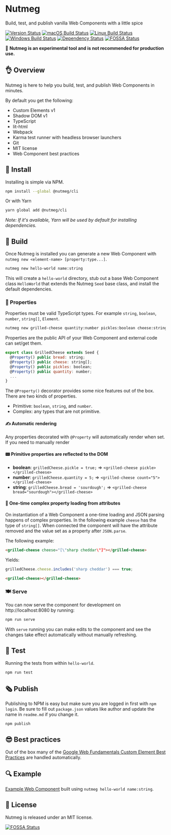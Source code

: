 # Nutmeg


Build, test, and publish vanilla Web Components with a little spice

[![Version Status](https://img.shields.io/npm/v/@nutmeg/cli.svg?style=flat&label=version&colorB=4bc524)](https://npmjs.com/package/@nutmeg/cli)
[![macOS Build Status](https://img.shields.io/circleci/project/github/abraham/nutmeg-cli.svg?style=flat&label=macos)](https://circleci.com/gh/abraham/nutmeg-cli)
[![Linux Build Status](https://img.shields.io/travis/abraham/nutmeg-cli.svg?style=flat&label=linux)](https://travis-ci.org/abraham/nutmeg-cli)
[![Windows Build Status](https://img.shields.io/appveyor/ci/abraham/nutmeg-cli.svg?style=flat&label=windows)](https://ci.appveyor.com/project/abraham/nutmeg-cli)
[![Dependency Status](https://david-dm.org/abraham/nutmeg-cli.svg?style=flat)](https://david-dm.org/abraham/nutmeg-cli)
[![FOSSA Status](https://app.fossa.io/api/projects/git%2Bgithub.com%2Fabraham%2Fnutmeg-cli.svg?type=shield)](https://app.fossa.io/projects/git%2Bgithub.com%2Fabraham%2Fnutmeg-cli?ref=badge_shield)


🚧  **Nutmeg is an experimental tool and is not recommended for production use.**

## 👌 Overview

Nutmeg is here to help you build, test, and publish Web Components in minutes.

By default you get the following:

- Custom Elements v1
- Shadow DOM v1
- TypeScript
- lit-html
- Webpack
- Karma test runner with headless browser launchers
- Git
- MIT license
- Web Component best practices

## 📌 Install


Installing is simple via NPM.

```bash
npm install --global @nutmeg/cli
```

Or with Yarn

```bash
yarn global add @nutmeg/cli
```

_Note: If it's available, Yarn will be used by default for installing dependencies._

## 🌱 Build

Once Nutmeg is installed you can generate a new Web Component with `nutmeg new <element-name> [property:type...]`.

```bash
nutmeg new hello-world name:string
```

This will create a `hello-world` directory, stub out a base Web Component class `HelloWorld` that extends the Nutmeg `Seed` base class, and install the default dependencies.

### 🏡 Properties

Properties must be valid TypeScript types. For example `string`, `boolean`, `number`, `string[]`, `Element`.

```bash
nutmeg new grilled-cheese quantity:number pickles:boolean cheese:string[]
```

Properties are the public API of your Web Component and external code can set/get them.

```javascript
export class GrilledCheese extends Seed {
  @Property() public bread: string;
  @Property() public cheese: string[];
  @Property() public pickles: boolean;
  @Property() public quantity: number;
  ...
}
```

The `@Property()` decorator provides some nice features out of the box. There are two kinds of properties.

- Primitive: `boolean`, `string`, and `number`.
- Complex: any types that are not primitive.

#### ✍️ Automatic rendering

Any properties decorated with `@Property` will automatically render when set. If you need to manually render

#### 📟 Primitive properties are reflected to the DOM

- **boolean**: `grilledCheese.pickle = true;` => `<grilled-cheese pickle></grilled-cheese>`
- **number**: `grilledCheese.quantity = 5;` => `<grilled-cheese count="5"></grilled-cheese>`
- **string**: `grilledCheese.bread = 'sourdough';` => `<grilled-cheese bread="sourdough"></grilled-cheese>`

#### 📱 One-time complex property loading from attributes

On instantiation of a Web Component a one-time loading and JSON parsing happens of complex properties. In the following example `cheese` has the type of `string[]`. When connected the component will have the attribute removed and the value set as a property after `JSON.parse`.

The following example:
```html
<grilled-cheese cheese="[\"sharp cheddar\"]"></grilled-cheese>
```

Yields:

```javascript
grilledCheese.cheese.includes('sharp cheddar') === true;
```

```html
<grilled-cheese></grilled-cheese>
```

### 🍽️ Serve

You can now serve the component for development on http://localhost:8080 by running:

```bash
npm run serve
```

With `serve` running you can make edits to the component and see the changes take effect automatically without manually refreshing.

## 🔬 Test

Running the tests from within `hello-world`.

```bash
npm run test
```

## 🗞️ Publish

Publishing to NPM is easy but make sure you are logged in first with `npm login`. Be sure to fill out `package.json` values like author and update the name in `readme.md` if you change it.

```bash
npm publish
```

## 😎 Best practices

Out of the box many of the [Google Web Fundamentals Custom Element Best Practices](https://developers.google.com/web/fundamentals/web-components/best-practices#place-any-children-the-element-creates-into-its-shadow-root) are handled automatically.

## 🔍 Example

[Example Web Component](https://github.com/abraham/nutmeg-hello-world) built using `nutmeg hello-world name:string`.

## 👔 License

Nutmeg is released under an MIT license.


[![FOSSA Status](https://app.fossa.io/api/projects/git%2Bgithub.com%2Fabraham%2Fnutmeg-cli.svg?type=large)](https://app.fossa.io/projects/git%2Bgithub.com%2Fabraham%2Fnutmeg-cli?ref=badge_large)